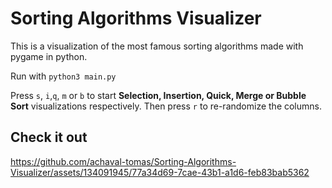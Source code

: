 # Sorting Algorithms Visualizer
This is a visualization of the most famous sorting algorithms made with pygame in python.

Run with ```python3 main.py```

Press ```s```, ```i```,```q```, ```m``` or ```b``` to start **Selection, Insertion, Quick, Merge or Bubble Sort** visualizations respectively. Then press ```r``` to re-randomize the columns.

## Check it out
https://github.com/achaval-tomas/Sorting-Algorithms-Visualizer/assets/134091945/77a34d69-7cae-43b1-a1d6-feb83bab5362
